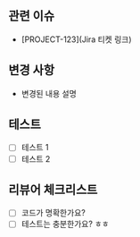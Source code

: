 ## 관련 이슈
- [PROJECT-123](Jira 티켓 링크)

## 변경 사항
- 변경된 내용 설명

## 테스트 
- [ ] 테스트 1
- [ ] 테스트 2

## 리뷰어 체크리스트
- [ ] 코드가 명확한가요?
- [ ] 테스트는 충분한가요? ㅎㅎ